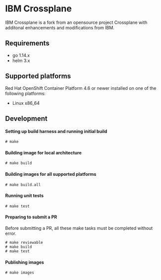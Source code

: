 # IBM Crossplane

IBM Crossplane is a fork from an opensource project Crossplane with additonal enhancements and modifications from IBM.

## Requirements

- go 1.14.x
- helm 3.x

## Supported platforms

Red Hat OpenShift Container Platform 4.6 or newer installed on one of the following platforms:

- Linux x86_64

## Development

#### Setting up build harness and running initial build

```
# make 
```

#### Building image for local architecture

```
# make build
```

#### Building images for all supported platforms

```
# make build.all
```

#### Running unit tests

```
# make test
```

#### Preparing to submit a PR

Before submitting a PR, all these make tasks must be completed without error.

```
# make reviewable
# make build
# make test
```

#### Publishing images

```
# make images
```
